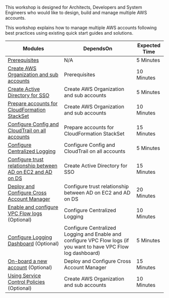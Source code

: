 This workshop is designed for Architects, Developers and System Engineers who would like to design, build and manage multiple AWS accounts.

This workshop explains how to manage multiple AWS accounts following best practices using existing quick start guides and solutions.

Modules|DependsOn|Expected Time
-------|---------|-------------
[Prerequisites](docs/prerequisites.md)|N/A|5 Minutes
[Create AWS Organization and sub accounts](docs/create-orgs.md)|Prerequisites|10 Minutes
[Create Active Directory for SSO](docs/lz-ad-sso.md)|Create AWS Organization and sub accounts|5 Minutes
[Prepare accounts for CloudFormation StackSet](docs/cfn-stackset-prepare.md)|Create AWS Organization and sub accounts|10 Minutes
[Configure Config and CloudTrail on all accounts](docs/security-baseline.md)|Prepare accounts for CloudFormation StackSet|15 Minutes
[Configure Centralized Logging](docs/centralized-logging.md)|Configure Config and CloudTrail on all accounts|5 Minutes  
[Configure trust relationship between AD on EC2 and AD on DS](docs/configure-trust-relationship.md)|Create Active Directory for SSO|15 Minutes
[Deploy and Configure Cross Account Manager](docs/cross-account-manager.md)|Configure trust relationship between AD on EC2 and AD on DS|20 Minutes
[Enable and configure VPC Flow logs](docs/configure-vpc-flow-logs.md) (Optional)|Configure Centralized Logging|10 Minutes
[Configure Logging Dashboard](docs/configure-logging-dashboard.md) (Optional)|Configure Centralized Logging and Enable and configure VPC Flow logs (if you want to have VPC Flow log dashboard)|5 Minutes
[On-board a new account](docs/on-board-new-account.md) (Optional)|Deploy and Configure Cross Account Manager|15 Minutes
[Using Service Control Policies](docs/apply-scp-ou.md) (Optional)|Create AWS Organization and sub accounts|10 Minutes  
